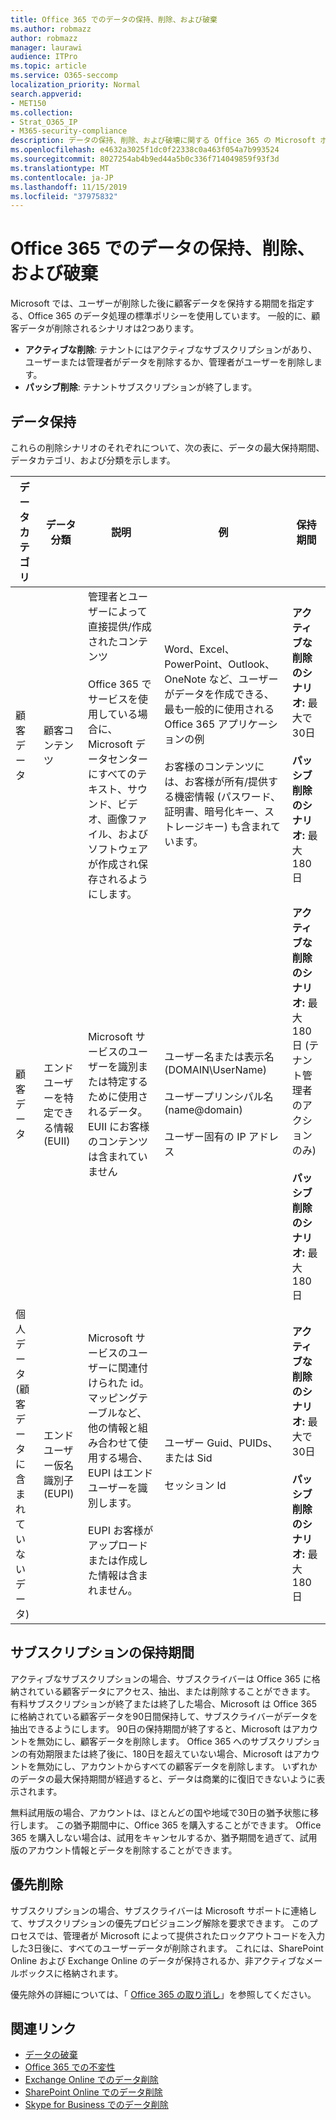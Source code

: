 ```yaml
---
title: Office 365 でのデータの保持、削除、および破棄
ms.author: robmazz
author: robmazz
manager: laurawi
audience: ITPro
ms.topic: article
ms.service: O365-seccomp
localization_priority: Normal
search.appverid:
- MET150
ms.collection:
- Strat_O365_IP
- M365-security-compliance
description: データの保持、削除、および破壊に関する Office 365 の Microsoft ポリシーの概要。
ms.openlocfilehash: e4632a3025f1dc0f22338c0a463f054a7b993524
ms.sourcegitcommit: 8027254ab4b9ed44a5b0c336f714049859f93f3d
ms.translationtype: MT
ms.contentlocale: ja-JP
ms.lasthandoff: 11/15/2019
ms.locfileid: "37975832"
---
```

# <a name="data-retention-deletion-and-destruction-in-office-365"></a>Office 365 でのデータの保持、削除、および破棄

Microsoft では、ユーザーが削除した後に顧客データを保持する期間を指定する、Office 365 のデータ処理の標準ポリシーを使用しています。 一般的に、顧客データが削除されるシナリオは2つあります。

- **アクティブな削除**: テナントにはアクティブなサブスクリプションがあり、ユーザーまたは管理者がデータを削除するか、管理者がユーザーを削除します。
- **パッシブ削除**: テナントサブスクリプションが終了します。

## <a name="data-retention"></a>データ保持

これらの削除シナリオのそれぞれについて、次の表に、データの最大保持期間、データカテゴリ、および分類を示します。

| データカテゴリ | データ分類 | 説明 | 例 | 保持期間 |
|-----------------|-----------------|-----------------|----------------------------------|-------------------------------|
| 顧客データ | 顧客コンテンツ| 管理者とユーザーによって直接提供/作成されたコンテンツ <br><br> Office 365 でサービスを使用している場合に、Microsoft データセンターにすべてのテキスト、サウンド、ビデオ、画像ファイル、およびソフトウェアが作成され保存されるようにします。 | Word、Excel、PowerPoint、Outlook、OneNote など、ユーザーがデータを作成できる、最も一般的に使用される Office 365 アプリケーションの例 <br><br> お客様のコンテンツには、お客様が所有/提供する機密情報 (パスワード、証明書、暗号化キー、ストレージキー) も含まれています。 | **アクティブな削除のシナリオ:** 最大で30日 <br><br> **パッシブ削除のシナリオ:** 最大180日 |
| 顧客データ | エンドユーザーを特定できる情報 (EUII) | Microsoft サービスのユーザーを識別または特定するために使用されるデータ。 EUII にお客様のコンテンツは含まれていません | ユーザー名または表示名 (DOMAIN\UserName) <br><br> ユーザープリンシパル名 (name@domain) <br><br>  ユーザー固有の IP アドレス | **アクティブな削除のシナリオ:** 最大180日 (テナント管理者のアクションのみ) <br><br> **パッシブ削除のシナリオ:** 最大180日 |
| 個人データ <br> (顧客データに含まれていないデータ) | エンドユーザー仮名識別子 (EUPI) | Microsoft サービスのユーザーに関連付けられた id。 マッピングテーブルなど、他の情報と組み合わせて使用する場合、EUPI はエンドユーザーを識別します。 <br><br> EUPI お客様がアップロードまたは作成した情報は含まれません。 | ユーザー Guid、PUIDs、または Sid <br><br> セッション Id | **アクティブな削除のシナリオ:** 最大で30日 <br><br> **パッシブ削除のシナリオ:** 最大180日 |

## <a name="subscription-retention"></a>サブスクリプションの保持期間

アクティブなサブスクリプションの場合、サブスクライバーは Office 365 に格納されている顧客データにアクセス、抽出、または削除することができます。 有料サブスクリプションが終了または終了した場合、Microsoft は Office 365 に格納されている顧客データを90日間保持して、サブスクライバーがデータを抽出できるようにします。 90日の保持期間が終了すると、Microsoft はアカウントを無効にし、顧客データを削除します。 Office 365 へのサブスクリプションの有効期限または終了後に、180日を超えていない場合、Microsoft はアカウントを無効にし、アカウントからすべての顧客データを削除します。 いずれかのデータの最大保持期間が経過すると、データは商業的に復旧できないように表示されます。

無料試用版の場合、アカウントは、ほとんどの国や地域で30日の猶予状態に移行します。 この猶予期間中に、Office 365 を購入することができます。 Office 365 を購入しない場合は、試用をキャンセルするか、猶予期間を過ぎて、試用版のアカウント情報とデータを削除することができます。

## <a name="expedited-deletion"></a>優先削除

サブスクリプションの場合、サブスクライバーは Microsoft サポートに連絡して、サブスクリプションの優先プロビジョニング解除を要求できます。 このプロセスでは、管理者が Microsoft によって提供されたロックアウトコードを入力した3日後に、すべてのユーザーデータが削除されます。 これには、SharePoint Online および Exchange Online のデータが保持されるか、非アクティブなメールボックスに格納されます。

優先除外の詳細については、「 [Office 365 の取り消し](https://support.office.com/article/Cancel-Office-365-for-business-b1bc0bef-4608-4601-813a-cdd9f746709a)」を参照してください。

## <a name="related-links"></a>関連リンク

- [データの破棄](office-365-data-destruction.md)
- [Office 365 での不変性](office-365-data-immutability.md)
- [Exchange Online でのデータ削除](office-365-exchange-online-data-deletion.md)
- [SharePoint Online でのデータ削除](office-365-sharepoint-online-data-deletion.md)
- [Skype for Business でのデータ削除](office-365-skype-data-deletion.md)